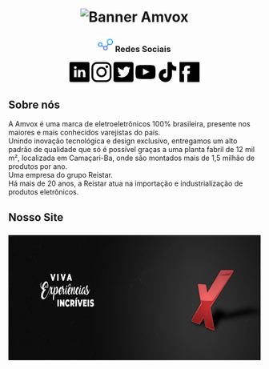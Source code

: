 <h1 align = "center">
    <img src="/imgs/Padrão.png" title="#RedesSociais" alt="Banner Amvox">

</h1>

<h3 align="center"> 
<img src="/imgs/001-connections.png" alt="Redes sociais" height="30px"> Redes Sociais
</h3>

<p align="center">
<a href="https://br.linkedin.com/company/amvox" target="_blank"><img src="/imgs/linkedin.png" height="40px" alt="Siga no Linkedin"></a>
<a href="https://www.instagram.com/amvox_/" target="_blank"> <img src="/imgs/instagram.png" alt="Siga no Instagram" height="40px"></a>
<a href="https://twitter.com/amvox_" target="_blank"> <img src="/imgs/twitter.png" alt="Siga no twitter" height="40px"></a>
<a href="https://www.youtube.com/user/AmvoxBrasil" target="_blank"> <img src="/imgs/youtube.png" height="40px" alt="Increva-se no canal do Youtube"></a>
<a href="https://www.tiktok.com/@amvox_" target="_blank"><img src="/imgs/tiktok.png" height="40px" alt="Siga no TikTok"></a>
<a href="https://www.facebook.com/AmvoxBrasil" target="_blank"><img src="/imgs/facebook.png" alt="Siga no Facebook" height="40px"></a>
</p>

## Sobre nós

<p>A Amvox é uma marca de eletroeletrônicos 100% brasileira, presente nos maiores e mais conhecidos varejistas do país. <br>
Unindo inovação tecnológica e design exclusivo, entregamos um alto padrão de qualidade que só é possível graças a uma planta fabril de 12 mil m², localizada em Camaçari-Ba, onde são montados mais de 1,5 milhão de produtos por ano. <br>
Uma empresa do grupo Reistar. <br>
Há mais de 20 anos, a Reistar atua na importação e industrialização de produtos eletrônicos. </p>

## Nosso Site

<h3 align="center"><a href="https://www.amvox.com.br/" target="_blank"><img src="/imgs/amv-header.jfif" alt="Header-Amvox" height="250px"></a> </h3>
